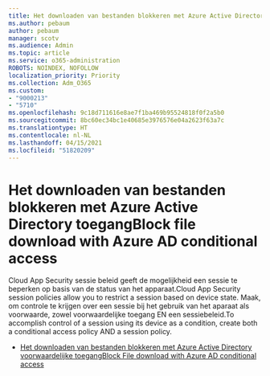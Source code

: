 ```yaml
---
title: Het downloaden van bestanden blokkeren met Azure Active Directory toegang
ms.author: pebaum
author: pebaum
manager: scotv
ms.audience: Admin
ms.topic: article
ms.service: o365-administration
ROBOTS: NOINDEX, NOFOLLOW
localization_priority: Priority
ms.collection: Adm_O365
ms.custom:
- "9000213"
- "5710"
ms.openlocfilehash: 9c18d711616e8ae7f1ba469b95524818f0f2a5b0
ms.sourcegitcommit: 8bc60ec34bc1e40685e3976576e04a2623f63a7c
ms.translationtype: HT
ms.contentlocale: nl-NL
ms.lasthandoff: 04/15/2021
ms.locfileid: "51820209"
---
```

# <a name="block-file-download-with-azure-ad-conditional-access"></a><span data-ttu-id="83f0c-102">Het downloaden van bestanden blokkeren met Azure Active Directory toegang</span><span class="sxs-lookup"><span data-stu-id="83f0c-102">Block file download with Azure AD conditional access</span></span>

<span data-ttu-id="83f0c-103">Cloud App Security sessie beleid geeft de mogelijkheid een sessie te beperken op basis van de status van het apparaat.</span><span class="sxs-lookup"><span data-stu-id="83f0c-103">Cloud App Security session policies allow you to restrict a session based on device state.</span></span> <span data-ttu-id="83f0c-104">Maak, om controle te krijgen over een sessie bij het gebruik van het aparaat als voorwaarde, zowel voorwaardelijke toegang EN een sessiebeleid.</span><span class="sxs-lookup"><span data-stu-id="83f0c-104">To accomplish control of a session using its device as a condition, create both a conditional access policy AND a session policy.</span></span>

- [<span data-ttu-id="83f0c-105">Het downloaden van bestanden blokkeren met Azure Active Directory voorwaardelijke toegang</span><span class="sxs-lookup"><span data-stu-id="83f0c-105">Block File download with Azure AD conditional access</span></span>](https://docs.microsoft.com/cloud-app-security/use-case-proxy-block-session-aad#create-a-block-download-policy-for-unmanaged-devices)
